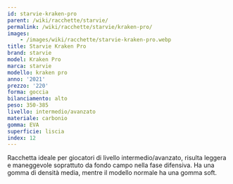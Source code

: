 ```yaml
---
id: starvie-kraken-pro
parent: /wiki/racchette/starvie/
permalink: /wiki/racchette/starvie/kraken-pro/
images:
    - /images/wiki/racchette/starvie-kraken-pro.webp
title: Starvie Kraken Pro
brand: starvie
model: Kraken Pro
marca: starvie
modello: kraken pro
anno: '2021'
prezzo: '220'
forma: goccia
bilanciamento: alto
peso: 350-385
livello: intermedio/avanzato
materiale: carbonio
gomma: EVA
superficie: liscia
index: 12
---
```

Racchetta ideale per giocatori di livello intermedio/avanzato, risulta leggera e maneggevole soprattuto da fondo campo nella fase difensiva. Ha una gomma di densità media, mentre il modello normale ha una gomma soft.